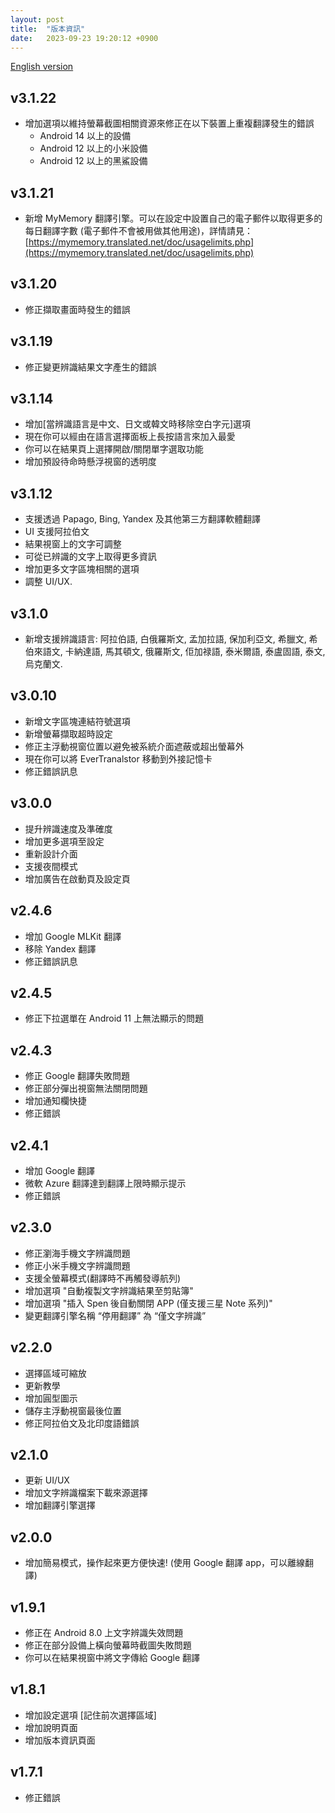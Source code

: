 ```yaml
---
layout: post
title:  "版本資訊"
date:   2023-09-23 19:20:12 +0900
---
```

[English version](./version_history.html)

## v3.1.22
- 增加選項以維持螢幕截圖相關資源來修正在以下裝置上重複翻譯發生的錯誤
  - Android 14 以上的設備
  - Android 12 以上的小米設備
  - Android 12 以上的黑鯊設備

## v3.1.21
- 新增 MyMemory 翻譯引擎。可以在設定中設置自己的電子郵件以取得更多的每日翻譯字數 (電子郵件不會被用做其他用途)，詳情請見：[https://mymemory.translated.net/doc/usagelimits.php](https://mymemory.translated.net/doc/usagelimits.php)

## v3.1.20
- 修正擷取畫面時發生的錯誤

## v3.1.19
- 修正變更辨識結果文字產生的錯誤

## v3.1.14
- 增加[當辨識語言是中文、日文或韓文時移除空白字元]選項
- 現在你可以經由在語言選擇面板上長按語言來加入最愛
- 你可以在結果頁上選擇開啟/關閉單字選取功能
- 增加預設待命時懸浮視窗的透明度

## v3.1.12
- 支援透過 Papago, Bing, Yandex 及其他第三方翻譯軟體翻譯
- UI 支援阿拉伯文
- 結果視窗上的文字可調整
- 可從已辨識的文字上取得更多資訊
- 增加更多文字區塊相關的選項
- 調整 UI/UX.

## v3.1.0
- 新增支援辨識語言: 阿拉伯語, 白俄羅斯文, 孟加拉語, 保加利亞文, 希臘文, 希伯來語文, 卡納達語, 馬其頓文, 俄羅斯文, 佢加禄語, 泰米爾語, 泰盧固語, 泰文, 烏克蘭文.

## v3.0.10
- 新增文字區塊連結符號選項
- 新增螢幕擷取超時設定
- 修正主浮動視窗位置以避免被系統介面遮蔽或超出螢幕外
- 現在你可以將 EverTranalstor 移動到外接記憶卡
- 修正錯誤訊息

## v3.0.0
- 提升辨識速度及準確度
- 增加更多選項至設定
- 重新設計介面
- 支援夜間模式
- 增加廣告在啟動頁及設定頁

## v2.4.6
- 增加 Google MLKit 翻譯
- 移除 Yandex 翻譯
- 修正錯誤訊息

## v2.4.5
- 修正下拉選單在 Android 11 上無法顯示的問題

## v2.4.3
- 修正 Google 翻譯失敗問題
- 修正部分彈出視窗無法關閉問題
- 增加通知欄快捷
- 修正錯誤

## v2.4.1
- 增加 Google 翻譯
- 微軟 Azure 翻譯達到翻譯上限時顯示提示
- 修正錯誤

## v2.3.0
- 修正瀏海手機文字辨識問題
- 修正小米手機文字辨識問題
- 支援全螢幕模式(翻譯時不再觸發導航列)
- 增加選項 "自動複製文字辨識結果至剪貼簿"
- 增加選項 "插入 Spen 後自動關閉 APP (僅支援三星 Note 系列)"
- 變更翻譯引擎名稱 “停用翻譯” 為 “僅文字辨識”

## v2.2.0
- 選擇區域可縮放
- 更新教學
- 增加圓型圖示
- 儲存主浮動視窗最後位置
- 修正阿拉伯文及北印度語錯誤

## v2.1.0
- 更新 UI/UX
- 增加文字辨識檔案下載來源選擇
- 增加翻譯引擎選擇

## v2.0.0
- 增加簡易模式，操作起來更方便快速! (使用 Google 翻譯 app，可以離線翻譯)

## v1.9.1
- 修正在 Android 8.0 上文字辨識失效問題
- 修正在部分設備上橫向螢幕時截圖失敗問題
- 你可以在結果視窗中將文字傳給 Google 翻譯

## v1.8.1
- 增加設定選項 [記住前次選擇區域]
- 增加說明頁面
- 增加版本資訊頁面

## v1.7.1
- 修正錯誤
